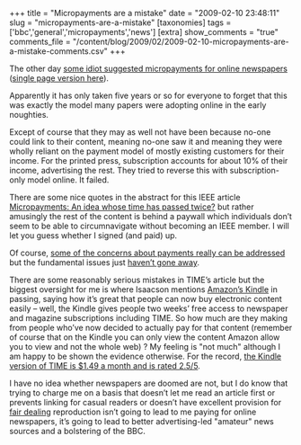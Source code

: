 +++
title = "Micropayments are a mistake"
date = "2009-02-10 23:48:11"
slug = "micropayments-are-a-mistake"
[taxonomies]
tags = ['bbc','general','micropayments','news']
[extra]
show_comments = "true"
comments_file = "/content/blog/2009/02/2009-02-10-micropayments-are-a-mistake-comments.csv"
+++

The other day [some idiot suggested micropayments for online newspapers](http://www.time.com/time/business/article/0,8599,1877191-1,00.html) ([single page version here](http://www.time.com/time/printout/0,8816,1877191,00.html)).

Apparently it has only taken five years or so for everyone to forget that this was exactly the model many papers were adopting online in the early noughties.

Except of course that they may as well not have been because no-one could link to their content, meaning no-one saw it and meaning they were wholly reliant on the payment model of mostly existing customers for their income. For the printed press, subscription accounts for about 10% of their income, advertising the rest. They tried to reverse this with subscription-only model online. It failed.

There are some nice quotes in the abstract for this IEEE article [Micropayments: An idea whose time has passed twice?](http://ieeexplore.ieee.org/Xplore/login.jsp?url=/iel5/8013/28290/01264856.pdf?arnumber=1264856) but rather amusingly the rest of the content is behind a paywall which individuals don’t seem to be able to circumnavigate without becoming an IEEE member. I will let you guess whether I signed (and paid) up.

Of course, [some of the concerns about payments really can be addressed](http://www.alleyinsider.com/2009/2/how-the-new-york-times-could-make-micropayments-work-nyt) but the fundamental issues just [haven’t gone away](http://www.scottmccloud.com/home/essays/2003-09-micros/micros.html).

There are some reasonably serious mistakes in TIME’s article but the biggest oversight for me is where Isaacson mentions [Amazon’s Kindle](http://amazon.com/kindle) in passing, saying how it’s great that people can now buy electronic content easily – well, the Kindle gives people two weeks’ free access to newspaper and magazine subscriptions including TIME. So how much are they making from people who’ve now decided to actually pay for that content (remember of course that on the Kindle you can only view the content Amazon allow you to view and not the whole web) ? My feeling is "not much" although I am happy to be shown the evidence otherwise. For the record, [the Kindle version of TIME is $1.49 a month and is rated 2.5/5](http://www.amazon.com/Time/dp/B000N8V3FK/).

I have no idea whether newspapers are doomed are not, but I do know that trying to charge me on a basis that doesn’t let me read an article first or prevents linking for casual readers or doesn’t have excellent provision for [fair dealing](http://en.wikipedia.org/wiki/Fair_dealing) reproduction isn’t going to lead to me paying for online newspapers, it’s going to lead to better advertising-led "amateur" news sources and a bolstering of the BBC.
